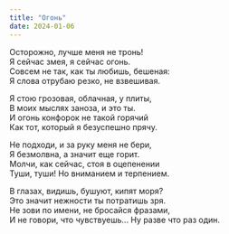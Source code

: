 ```yaml
---
title: "Огонь"
date: 2024-01-06
---
```

Осторожно, лучше меня не тронь!<br/>
Я сейчас змея, я сейчас огонь.<br/>
Совсем не так, как ты любишь, бешеная:<br/>
Я слова отрубаю резко, не взвешивая.

Я стою грозовая, облачная, у плиты,<br/>
В моих мыслях заноза, и это ты.<br/>
И огонь конфорок не такой горячий<br/>
Как тот, который я безуспешно прячу.

Не подходи, и за руку меня не бери,<br/>
Я безмолвна, а значит еще горит.<br/>
Молчи, как сейчас, стоя в оцепенении<br/>
Туши, туши! Но вниманием и терпением.

В глазах, видишь, бушуют, кипят моря?<br/>
Это значит нежности ты потратишь зря.<br/>
Не зови по имени, не бросайся фразами,<br/>
И не говори, что чувствуешь... Ну разве что раз один.
